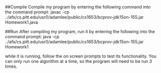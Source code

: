 ##Compile
Compile my program by entering the following command into the command prompt:
javac -cp .:/afs/cs.pitt.edu/usr0/adamlee/public/cs1653/bcprov-jdk15on-155.jar Homework1.java

##Run
After compiling my program, run it by entering the following into the command prompt:
java -cp .:/afs/cs.pitt.edu/usr0/adamlee/public/cs1653/bcprov-jdk15on-155.jar Homework1

while it is running, follow the on screen prompts to test its functionality.
You can only run one algorithm at a time, so the program will need to be run 3 times.
